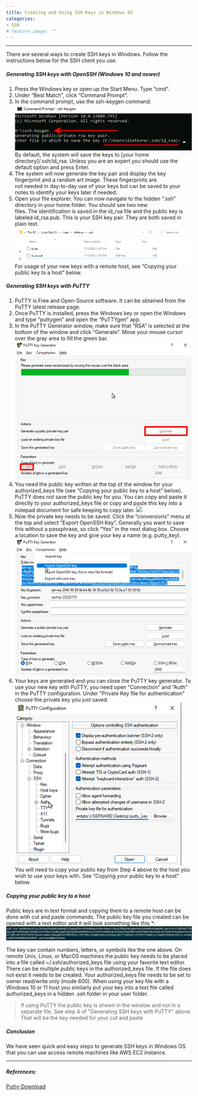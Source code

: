 ```yaml
---
title: Creating and Using SSH Keys in Windows OS
categories:
- SSH 
# feature_image: ""
---
```

---

  There are several ways to create SSH keys in Windows. Follow the instructions below for the SSH client you use.

##### Generating SSH keys with OpenSSH (Windows 10 and newer)  
1. Press the Windows key or open up the Start Menu. Type “cmd”.  
2. Under “Best Match”, click “Command Prompt”.  
3. In the command prompt, use the ssh-keygen command:  
![](/docs/assets/ssh-keygen-cmd.png)
By default, the system will save the keys to [your home directory]/.ssh/id_rsa.  Unless you are an expert you should use the default option and press Enter.  
4. The system will now generate the key pair and display the key fingerprint and a random art image. These fingerprints are   
   not needed in day-to-day use of your keys but can be saved to your notes to identify your keys later if needed.  
5. Open your file explorer.  You can now navigate to the hidden “.ssh” directory in your home folder. You should see two new  
   files. The identification is saved in the id_rsa file and the public key is labeled id_rsa.pub. This is your SSH key pair. They are both saved in plain text.  
![](/docs/assets/ssh-folder.png)  
  For usage of your new keys with a remote host, see “Copying your public key to a host” below.  


##### Generating SSH keys with PuTTY  
1. PuTTY is Free and Open-Source software. It can be obtained from the PuTTY latest release page.  
2. Once PuTTY is installed, press the Windows key or open the Windows and type “puttygen” and open the “PuTTYgen” app.  
3. In the PuTTY Generator window, make sure that “RSA” is selected at the bottom of the window and click “Generate”. Move your 
   mouse cursor over the gray area to fill the green bar.  
![](/docs/assets/putty-keygen.png)  
4. You need the public key written at the top of the window for your authorized_keys file (see “Copying your public key to a 
   host” below). PuTTY does not save the public key for you. You can copy and paste it directly to your authorized_keys file or copy and paste this key into a notepad document for safe keeping to copy later.
![](/docs/assets/putty-keygen-generated.png)  
5. Now the private key needs to be saved. Click the “conversions” menu at the top and select “Export OpenSSH Key”. Generally 
   you want to save this without a passphrase, so click “Yes” in the next dialog box. Choose a location to save the key and give your key a name (e.g. putty_key).  
![](/docs/assets/putty-keygen-export.png)  
6. Your keys are generated and you can close the PuTTY key generator. To use your new key with PuTTY, you need open 
   “Connection” and “Auth” in the PuTTY configuration. Under “Private Key file for authentication” choose the private key you just saved.  
![](/docs/assets/putty-config.png)  
You will need to copy your public key from Step 4 above to the host you wish to use your keys with.  See “Copying your public key to a host” below.  

##### Copying your public key to a host  
Public keys are in text format and copying them to a remote host can be done with cut and paste commands. The public key file you created can be opened with a text editor and it will look something like this *:  
![](/docs/assets/ssh-authkeys.png)

The key can contain numbers, letters, or symbols like the one above. On remote Unix, Linux, or MacOS machines the public key needs to be placed into a file called ~/.ssh/authorized_keys file using your favorite text editor. There can be multiple public keys in the authorized_keys file. If the file does not exist it needs to be created. Your authorized_keys file needs to be set to owner read/write only (mode 600). When using your key file with a Windows 10 or 11 host you similarly put your key into a text file called authorized_keys in a hidden .ssh folder in your user folder.  

> If using PuTTY the public key is shown in the window and not in a separate file. See step 4 of "Generating SSH keys with  PuTTY" above. That will be the key needed for your cut and paste

##### Conclusion
  We have seen quick and easy steps to generate SSH keys in Windows OS that you can use access remote machines like AWS EC2 instance.

---
##### References:
  [Putty-Download](https://www.putty.org/)  